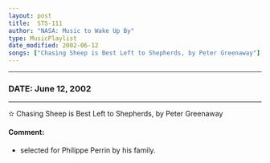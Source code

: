 ```yaml
---
layout: post
title:  STS-111
author: "NASA: Music to Wake Up By"
type: MusicPlaylist
date_modified: 2002-06-12
songs: ["Chasing Sheep is Best Left to Shepherds, by Peter Greenaway"]
---
```


----
### DATE: June 12, 2002
----
✫ Chasing Sheep is Best Left to Shepherds, by Peter Greenaway

#### Comment:
* selected for Philippe Perrin by his family.



<br/>
<center>
	<a target="_blank"
	   href="https://twitter.com/intent/tweet?hashtags=Space,NASA,Playlist,NASAWakeupCalls,SpaceProgram&text={{ page.author}}, '{{ page.songs.first }}' {{ page.title }}, {{ page.date | date: '%B %d, %Y' }}. {{ site.url }}{{ page.url }}&via=nasawakeupcalls"><i class="fab fa-twitter" alt="Tweet this page" style="font-size: 1.3em;"></i></a>
	&nbsp; 	<i class="fas fa-user-astronaut" style="font-size: 1.5em;"></i> &nbsp;
    <a type="amzn" search="'Chasing Sheep is Best Left to Shepherds, by Peter Greenaway'" category="popular music">
    <i class="fab fa-amazon" style="font-size: 1.3em;"></i></a>
</center>
